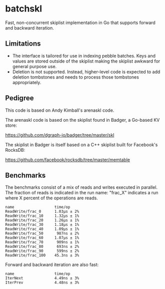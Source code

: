 # batchskl

Fast, non-concurrent skiplist implementation in Go that supports
forward and backward iteration.

## Limitations

* The interface is tailored for use in indexing pebble batches. Keys
  and values are stored outside of the skiplist making the skiplist
  awkward for general purpose use.
* Deletion is not supported. Instead, higher-level code is expected to
  add deletion tombstones and needs to process those tombstones
  appropriately.

## Pedigree

This code is based on Andy Kimball's arenaskl code.

The arenaskl code is based on the skiplist found in Badger, a Go-based
KV store:

https://github.com/dgraph-io/badger/tree/master/skl

The skiplist in Badger is itself based on a C++ skiplist built for
Facebook's RocksDB:

https://github.com/facebook/rocksdb/tree/master/memtable

## Benchmarks

The benchmarks consist of a mix of reads and writes executed in parallel. The
fraction of reads is indicated in the run name: "frac_X" indicates a run where
X percent of the operations are reads.

```
name                  time/op
ReadWrite/frac_0      1.03µs ± 2%
ReadWrite/frac_10     1.32µs ± 1%
ReadWrite/frac_20     1.26µs ± 1%
ReadWrite/frac_30     1.18µs ± 1%
ReadWrite/frac_40     1.09µs ± 1%
ReadWrite/frac_50      987ns ± 2%
ReadWrite/frac_60     1.07µs ± 1%
ReadWrite/frac_70      909ns ± 1%
ReadWrite/frac_80      693ns ± 2%
ReadWrite/frac_90      599ns ± 2%
ReadWrite/frac_100    45.3ns ± 3%
```

Forward and backward iteration are also fast:

```
name                  time/op
IterNext              4.49ns ± 3%
IterPrev              4.48ns ± 3%
```
